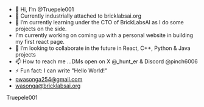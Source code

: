 - 👋 Hi, I’m @Truepele001
- 👀 Currently industrially attached to bricklabsai.org
- 🌱 I’m currently learning under the CTO of BrickLabsAI as I do some projects on the side. 
- I'm currently working on coming up with a personal website in building my first react page.
- 💞️ I’m looking to collaborate in the future in React, C++, Python & Java projects
- 📫 How to reach me ...DMs open on X @_hunt_er & Discord @pinch6006
- ⚡ Fun fact: I can write "Hello World!"
- pwasonga254@gmail.com
- wasonga@bricklabsai.org

Truepele001 


<!---
Truepele001/Truepele001 is a ✨ special ✨ repository because its `README.md` (this file) appears on your GitHub profile.
You can click the Preview link to take a look at your changes.
--->
